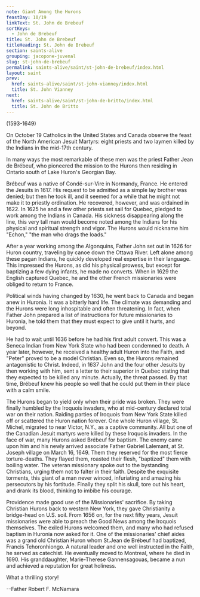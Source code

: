 ```yaml
---
note: Giant Among the Hurons
feastDay: 10/19
linkText: St. John de Brebeuf
sortKeys:
  - John de Brebeuf
title: St. John de Brebeuf
titleHeading: St. John de Brebeuf
section: saints-alive
grouping: jacopone-juvenal
slug: st-john-de-brebeuf
permalink: saints-alive/saint/st-john-de-brebeuf/index.html
layout: saint
prev:
  href: saints-alive/saint/st-john-vianney/index.html
  title: St. John Vianney
next:
  href: saints-alive/saint/st-john-de-britto/index.html
  title: St. John de Britto
---
```

(1593-1649)

On October 19 Catholics in the United States and Canada observe the feast of the North American Jesuit Martyrs: eight priests and two laymen killed by the Indians in the mid-17th century.

In many ways the most remarkable of these men was the priest Father Jean de Brébeuf, who pioneered the mission to the Hurons then residing in Ontario south of Lake Huron's Georgian Bay.

Brébeuf was a native of Condé-sur-Vire in Normandy, France. He entered the Jesuits in 1617. His request to be admitted as a simple lay brother was denied; but then he took ill, and it seemed for a while that he might not make it to priestly ordination. He recovered, however, and was ordained in 1622. In 1625 he and a few other priests set sail for Quebec, pledged to work among the Indians in Canada. His sickness disappearing along the line, this very tall man would become noted among the Indians for his physical and spiritual strength and vigor. The Hurons would nickname him "Echon," "the man who drags the loads."

After a year working among the Algonquins, Father John set out in 1626 for Huron country, traveling by canoe down the Ottawa River. Left alone among these pagan Indians, he quickly developed real expertise in their language. This impressed the Hurons, as did his physical prowess, but except for baptizing a few dying infants, he made no converts. When in 1629 the English captured Quebec, he and the other French missionaries were obliged to return to France.

Political winds having changed by 1630, he went back to Canada and began anew in Huronia. It was a bitterly hard life. The climate was demanding and the Hurons were long inhospitable and often threatening. In fact, when Father John prepared a list of instructions for future missionaries to Huronia, he told them that they must expect to give until it hurts, and beyond.

He had to wait until 1636 before he had his first adult convert. This was a Seneca Indian from New York State who had been condemned to death. A year later, however, he received a healthy adult Huron into the Faith, and "Peter" proved to be a model Christian. Even so, the Hurons remained antagonistic to Christ. Indeed, in 1637 John and the four other Jesuits by then working with him, sent a letter to their superior in Quebec stating that they expected to be killed any minute. Actually, the threat passed. By that time, Brébeuf knew his people so well that he could put them in their place with a calm smile.

The Hurons began to yield only when their pride was broken. They were finally humbled by the Iroquois invaders, who at mid-century declared total war on their nation. Raiding parties of Iroquois from New York State killed off or scattered the Huron nation forever. One whole Huron village, St. Michel, migrated to near Victor, N.Y., as a captive community. All but one of the Canadian Jesuit martyrs were killed by these Iroquois invaders. In the face of war, many Hurons asked Brébeuf for baptism. The enemy came upon him and his newly arrived associate Father Gabriel Lalemant, at St. Joseph village on March 16, 1649. Them they reserved for the most fierce torture-deaths. They flayed them, roasted their flesh, "baptized" them with boiling water. The veteran missionary spoke out to the bystanding Christians, urging them not to falter in their faith. Despite the exquisite torments, this giant of a man never winced, infuriating and amazing his persecutors by his fortitude. Finally they split his skull, tore out his heart, and drank its blood, thinking to imbibe his courage.

Providence made good use of the Missionaries' sacrifice. By taking Christian Hurons back to western New York, they gave Christianity a bridge-head on U.S. soil. From 1656 on, for the next fifty years, Jesuit missionaries were able to preach the Good News among the Iroquois themselves. The exiled Hurons welcomed them, and many who had refused baptism in Huronia now asked for it. One of the missionaries' chief aides was a grand old Christian Huron whom St.Jean de Brébeuf had baptized, Francis Tehoronhiongo. A natural leader and one well instructed in the Faith, he served as catechist. He eventually moved to Montreal, where he died in 1690. His granddaughter, Marie-Therese Gannensagouas, became a nun and achieved a reputation for great holiness.

What a thrilling story!

\--Father Robert F. McNamara